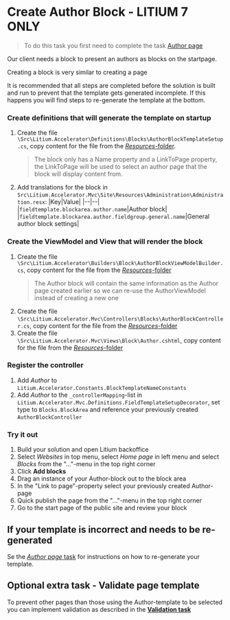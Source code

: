 # Create Author Block - LITIUM 7 ONLY

> To do this task you first need to complete the task [Author page](../Author%20page)

Our client needs a block to present an authors as blocks on the startpage.

Creating a block is very similar to creating a page

It is recommended that all steps are completed before the solution is built and run to prevent that the template gets generated incomplete. If this happens you will find steps to re-generate the template at the bottom.

### Create definitions that will generate the template on startup

1. Create the file  `\Src\Litium.Accelerator\Definitions\Blocks\AuthorBlockTemplateSetup.cs`, copy content for the file from the [_Resources_-folder](Resources/AuthorBlockTemplateSetup.cs). 
   > The block only has a Name property and a LinkToPage property, the LinkToPage will be used to select an author page that the block will display content from.
1. Add translations for the block in `Src\Litium.Accelerator.Mvc\Site\Resources\Administration\Administration.resx`:
    |Key|Value|
    |--|--|
    |`fieldtemplate.blockarea.author.name`|Author block|
    |`fieldtemplate.blockarea.author.fieldgroup.general.name`|General author block settings|

### Create the ViewModel and View that will render the block

1. Create the file  `\Src\Litium.Accelerator\Builders\Block\AuthorBlockViewModelBuilder.cs`, copy content for the file from the [_Resources_-folder](Resources/AuthorBlockViewModelBuilder.cs)
    > The Author block will contain the same information as the Author page created earlier so we can re-use the AuthorViewModel instead of creating a new one
1. Create the file `\Src\Litium.Accelerator.Mvc\Controllers\Blocks\AuthorBlockController.cs`, copy content for the file from the [_Resources_-folder](Resources/AuthorBlockController.cs)
1. Create the file `\Src\Litium.Accelerator.Mvc\Views\Block\Author.cshtml`, copy content for the file from the [_Resources_-folder](Resources/Author.cshtml)

### Register the controller

1. Add _Author_ to `Litium.Accelerator.Constants.BlockTemplateNameConstants`
1. Add _Author_ to the `_controllerMapping`-list in `Litium.Accelerator.Mvc.Definitions.FieldTemplateSetupDecorator`, set type to `Blocks.BlockArea` and reference your previously created `AuthorBlockController` 

### Try it out

1. Build your solution and open Litium backoffice
1. Select _Websites_ in top menu, select _Home page_ in left menu and select _Blocks_ from the "..."-menu in the top right corner
1. Click **Add blocks**
1. Drag an instance of your Author-block out to the block area
1. In the "Link to page"-property select your previously created Author-page
1. Quick publish the page from the "..."-menu in the top right corner
1. Go to the start page of the public site and review your block

## If your template is incorrect and needs to be re-generated

Se the [_Author page_ task](../Author%20page) for instructions on how to re-generate your template.

## Optional extra task - Validate page template

To prevent other pages than those using the Author-template to be selected you can implement validation as described in the **[Validation task](../Validation)**